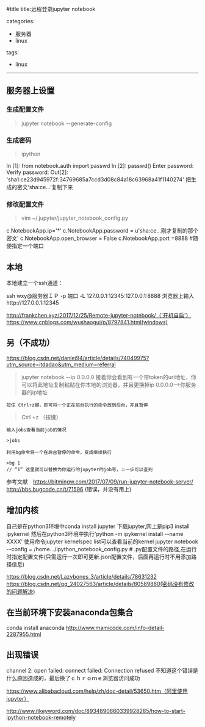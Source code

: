 #title
title:远程登录jupyter notebook

categories:

- 服务器
- linux

tags:

- linux

------------------

## 服务器上设置

### 生成配置文件
> jupyter notebook --generate-config

### 生成密码
> ipython

In [1]: from notebook.auth import passwd
In [2]: passwd()
Enter password: 
Verify password: 
Out[2]: 'sha1:ce23d945972f:34769685a7ccd3d08c84a18c63968a41f1140274'
把生成的密文‘sha:ce…’复制下来

### 修改配置文件

>vim ~/.jupyter/jupyter_notebook_config.py

c.NotebookApp.ip='*'
c.NotebookApp.password = u'sha:ce...刚才复制的那个密文'
c.NotebookApp.open_browser = False
c.NotebookApp.port =8888 #随便指定一个端口

## 本地
本地建立一个ssh通道：

ssh wxy@服务器ＩＰ -p 端口  -L 127.0.0.1:12345:127.0.0.1:8888
浏览器上输入http://127.0.0.1:12345

http://frankchen.xyz/2017/12/25/Remote-jupyter-notebook/（'开机自启'）
https://www.cnblogs.com/wushaogui/p/8797841.html(windows)
## 另（不成功）
https://blog.csdn.net/danlei94/article/details/74049975?utm_source=itdadao&utm_medium=referral

>jupyter notebook --ip 0.0.0.0
接着你会看到有一个带token的url地址，你可以将此地址复制粘贴在你本地的浏览器，并且更换掉ip 0.0.0.0–>你服务器的ip地址

    按住 Ctrl+z键，即可将一个正在前台执行的命令放到后台，并且暂停

   >Ctrl +z （按键）

    输入jobs查看当前job的情况

    >jobs

    利用bg命令将一个在后台暂停的命令，变成继续执行

    >bg 1
    // “1” 这里就可以替换为你运行的jupyter的job号，上一步可以查到

参考文献　https://bitmingw.com/2017/07/09/run-jupyter-notebook-server/
http://bbs.bugcode.cn/t/71596 (错误，并没有用上)


## 增加内核

自己是在python3环境中conda install jupyter 下载jupyter,网上是pip3 install ipykernel
然后在python3坏境中执行'python -m ipykernel install --name XXXX'
使用命令jupyter kernelspec list可以查看当前的kernel 
jupyter notebook --config = /home.../ipython_notebook_config.py   # .py配置文件的路径,在运行时指定配置文件(只需运行一次即可更新.json配置文件，后面再运行时不用添加路径信息)

https://blog.csdn.net/Lazybones_3/article/details/78631232
https://blog.csdn.net/qq_24027563/article/details/80589880(密码没有修改的问题解决)


## 在当前环境下安装anaconda包集合
conda install anaconda
http://www.mamicode.com/info-detail-2287955.html

## 出现错误

channel 2: open failed: connect failed: Connection refused
不知道这个错误是什么原因造成的，最后换了ｃｈｒｏｍｅ浏览器访问成功

https://www.alibabacloud.com/help/zh/doc-detail/53650.htm（阿里使用jupyter）

http://www.itkeyword.com/doc/8934890860339928285/how-to-start-ipython-notebook-remotely

